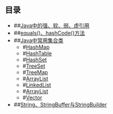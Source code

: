 ## 目录
- ##[Java中的强、软、弱、虚引用](http://)
- ##[equals()、hashCode()方法](http://)
- ##[Java中常用集合类](http://)
	- #[HashMap](https://github.com/weeklynote/weeklymd/blob/master/java/hashmap.md)
	- #[HashTable](https://github.com/weeklynote/weeklymd/blob/master/java/hash_table.md)
	- #[HashSet](https://github.com/weeklynote/weeklymd/blob/master/java/hash_set.md)
	- #[TreeSet](https://github.com/weeklynote/weeklymd/blob/master/java/tree_set.md)
	- #[TreeMap](https://github.com/weeklynote/weeklymd/blob/master/java/tree_map.md)
	- #[ArrayList](https://github.com/weeklynote/weeklymd/blob/master/java/array_list.md)
	- #[LinkedList](http://)
	- #[ArrayList](http://)
	- #[Vector](http://)
- ##[String、StringBuffer与StringBuilder](https://github.com/weeklynote/weeklymd/blob/master/java/string.md)